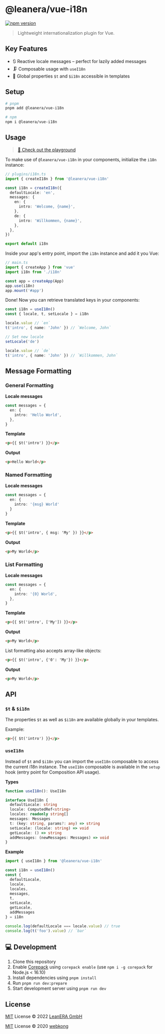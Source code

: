 # @leanera/vue-i18n

[![npm version](https://img.shields.io/npm/v/@leanera/vue-i18n?color=a1b858&label=)](https://www.npmjs.com/package/@leanera/vue-i18n)

> Lightweight internationalization plugin for Vue.

## Key Features

- 🔃 Reactive locale messages – perfect for lazily added messages
- 🗜 Composable usage with `useI18n`
- 📯 Global properties `$t` and `$i18n` accessible in templates

## Setup

```bash
# pnpm
pnpm add @leanera/vue-i18n

# npm
npm i @leanera/vue-i18n
```

## Usage

> [📖 Check out the playground](./playground/)

To make use of `@leanera/vue-i18n` in your components, initialize the `i18n` instance:

```ts
// plugins/i18n.ts
import { createI18n } from '@leanera/vue-i18n'

const i18n = createI18n({
  defaultLocale: 'en',
  messages: {
    en: {
      intro: 'Welcome, {name}',
    },
    de: {
      intro: 'Willkommen, {name}',
    },
  },
})

export default i18n
```

Inside your app's entry point, import the `i18n` instance and add it you Vue:

```ts
// main.ts
import { createApp } from 'vue'
import i18n from './i18n'

const app = createApp(App)
app.use(i18n)
app.mount('#app')
```

Done! Now you can retrieve translated keys in your components:

```ts
const i18n = useI18n()
const { locale, t, setLocale } = i18n

locale.value // `en`
t('intro', { name: 'John' }) // `Welcome, John`

// Set new locale
setLocale('de')

locale.value // `de`
t('intro', { name: 'John' }) // `Willkommen, John`
```

## Message Formatting

### General Formatting

**Locale messages**

```ts
const messages = {
  en: {
    intro: 'Hello World',
  },
}
```

**Template**

```html
<p>{{ $t('intro') }}</p>
```

**Output**

```html
<p>Hello World</p>
```

### Named Formatting

**Locale messages**

```ts
const messages = {
  en: {
    intro: '{msg} World'
  }
}
```

**Template**

```html
<p>{{ $t('intro', { msg: 'My' }) }}</p>
```

**Output**

```html
<p>My World</p>
```

### List Formatting

**Locale messages**

```ts
const messages = {
  en: {
    intro: '{0} World',
  },
}
```

**Template**

```html
<p>{{ $t('intro', ['My']) }}</p>
```

**Output**

```html
<p>My World</p>
```

List formatting also accepts array-like objects:

```html
<p>{{ $t('intro', {'0': 'My'}) }}</p>
```

**Output**

```html
<p>My World</p>
```

## API

### `$t` & `$i18n`

The properties `$t` as well as `$i18n` are available globally in your templates.

Example:

```html
<p>{{ $t('intro') }}</p>
```

### `useI18n`

Instead of `$t` and `$i18n` you can import the `useI18n` composable to access the current i18n instance. The `useI18n` composable is available in the `setup` hook (entry point for Composition API usage).

**Types**

```ts
function useI18n(): UseI18n

interface UseI18n {
  defaultLocale: string
  locale: ComputedRef<string>
  locales: readonly string[]
  messages: Messages
  t: (key: string, params?: any) => string
  setLocale: (locale: string) => void
  getLocale: () => string
  addMessages: (newMessages: Messages) => void
}
```

**Example**

```ts
import { useI18n } from '@leanera/vue-i18n'

const i18n = useI18n()
const {
  defaultLocale,
  locale,
  locales,
  messages,
  t,
  setLocale,
  getLocale,
  addMessages
} = i18n

console.log(defaultLocale === locale.value) // true
console.log(t('foo').value) // `bar`
```

## 💻 Development

1. Clone this repository
2. Enable [Corepack](https://github.com/nodejs/corepack) using `corepack enable` (use `npm i -g corepack` for Node.js < 16.10)
3. Install dependencies using `pnpm install`
4. Run `pnpm run dev:prepare`
5. Start development server using `pnpm run dev`

## License

[MIT](./LICENSE) License © 2022 [LeanERA GmbH](https://github.com/leanera)

[MIT](./LICENSE) License © 2020 [webkong](https://github.com/webkong)
